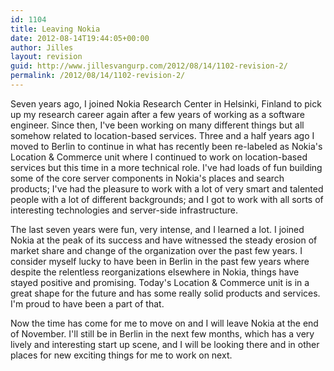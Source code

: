 ```yaml
---
id: 1104
title: Leaving Nokia
date: 2012-08-14T19:44:05+00:00
author: Jilles
layout: revision
guid: http://www.jillesvangurp.com/2012/08/14/1102-revision-2/
permalink: /2012/08/14/1102-revision-2/
---
```

Seven years ago, I joined Nokia Research Center in Helsinki, Finland to pick up my research career again after a few years of working as a software engineer. Since then, I've been working on many different things but all somehow related to location-based services. Three and a half years ago I moved to Berlin to continue in what has recently been re-labeled as Nokia's Location &amp; Commerce unit where I continued to work on location-based services but this time in a more technical role. I've had loads of fun building some of the core server components in Nokia's places and search products; I've had the pleasure to work with a lot of very smart and talented people with a lot of different backgrounds; and I got to work with all sorts of interesting technologies and server-side infrastructure.

The last seven years were fun, very intense, and I learned a lot. I joined Nokia at the peak of its success and have witnessed the steady erosion of market share and change of the organization over the past few years. I consider myself lucky to have been in Berlin in the past few years where despite the relentless reorganizations elsewhere in Nokia, things have stayed positive and promising. Today's Location &amp; Commerce unit is in a great shape for the future and has some really solid products and services. I'm proud to have been a part of that.

Now the time has come for me to move on and I will leave Nokia at the end of November. I'll still be in Berlin in the next few months, which has a very lively and interesting start up scene, and I will be looking there and in other places for new exciting things for me to work on next.
